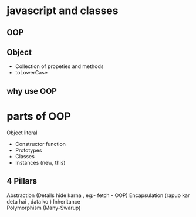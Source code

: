 #  javascript and classes

## OOP 

## Object 
- Collection of propeties and methods
- toLowerCase

## why use OOP 

# parts of OOP 
Object literal

- Constructor function
- Prototypes
- Classes
- Instances (new, this)

## 4 Pillars
Abstraction  (Details hide karna , eg:- fetch  - OOP)
Encapsulation  (rapup kar deta hai , data ko )
Inheritance     
Polymorphism (Many-Swarup)




